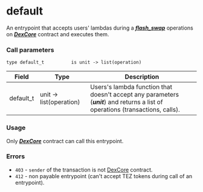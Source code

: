 # default

An entrypoint that accepts users' lambdas during a [_**flash\_swap**_](../../dexcore-contract/entrypoints-overview/dex-entrypoints/swap.md) operations on [_**DexCore**_](../../dexcore-contract/) contract and executes them.

### Call parameters

```pascaligo
type default_t          is unit -> list(operation)
```

| Field      | Type                    | Description                                                                                                                     |
| ---------- | ----------------------- | ------------------------------------------------------------------------------------------------------------------------------- |
| default\_t | unit -> list(operation) | Users's lambda function that doesn't accept any parameters (_**unit**_) and returns a list of operations (transactions, calls). |

### Usage

Only [_**DexCore**_](../../dexcore-contract/) contract can call this entrypoint.

### Errors

* `403` - `sender` of the transaction is not [DexCore](../../dexcore-contract/) contract.
* `412` - non payable entrypoint (can't accept TEZ tokens during call of an entrypoint).
